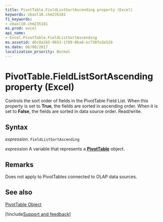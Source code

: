 ```yaml
---
title: PivotTable.FieldListSortAscending property (Excel)
keywords: vbaxl10.chm235181
f1_keywords:
- vbaxl10.chm235181
ms.prod: excel
api_name:
- Excel.PivotTable.FieldListSortAscending
ms.assetid: d6c8a2b5-9653-1f89-06a8-ec738fe3e526
ms.date: 06/08/2017
localization_priority: Normal
---
```



# PivotTable.FieldListSortAscending property (Excel)

Controls the sort order of fields in the PivotTable Field List. When this property is set to  **True**, the fields are sorted in ascending order. When it is set to **False**, the fields are sorted in data source order. Read/write.


## Syntax

_expression_. `FieldListSortAscending`

_expression_ A variable that represents a **[PivotTable](Excel.PivotTable.md)** object.


## Remarks

Does not apply to PivotTables connected to OLAP data sources.


## See also


[PivotTable Object](Excel.PivotTable.md)

[!include[Support and feedback](~/includes/feedback-boilerplate.md)]